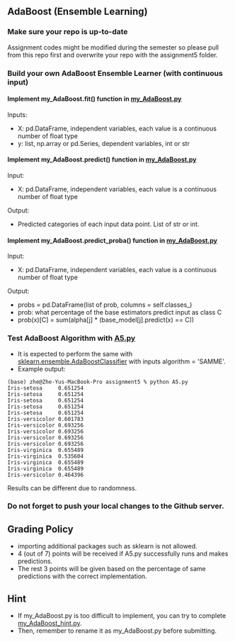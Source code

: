 ## AdaBoost (Ensemble Learning)

### Make sure your repo is up-to-date

Assignment codes might be modified during the semester so please pull from this repo first and overwrite your repo with the assignment5 folder. 

### Build your own AdaBoost Ensemble Learner (with continuous input)

#### Implement my_AdaBoost.fit() function in [my_AdaBoost.py](https://github.com/hil-se/fds/blob/master/assignments/assignment5/my_AdaBoost.py)
Inputs:
- X: pd.DataFrame, independent variables, each value is a continuous number of float type
- y: list, np.array or pd.Series, dependent variables, int or str

#### Implement my_AdaBoost.predict() function in [my_AdaBoost.py](https://github.com/hil-se/fds/blob/master/assignments/assignment5/my_AdaBoost.py)
Input:
- X: pd.DataFrame, independent variables, each value is a continuous number of float type

Output:
- Predicted categories of each input data point. List of str or int.

#### Implement my_AdaBoost.predict_proba() function in [my_AdaBoost.py](https://github.com/hil-se/fds/blob/master/assignments/assignment5/my_AdaBoost.py)
Input:
- X: pd.DataFrame, independent variables, each value is a continuous number of float type

Output:
- probs = pd.DataFrame(list of prob, columns = self.classes_)
- prob: what percentage of the base estimators predict input as class C
- prob(x)[C] = sum(alpha[j] * (base_model[j].predict(x) == C))

### Test AdaBoost Algorithm with [A5.py](https://github.com/hil-se/fds/blob/master/assignments/assignment5/A5.py)

 - It is expected to perform the same with [sklearn.ensemble.AdaBoostClassifier](https://scikit-learn.org/stable/modules/generated/sklearn.ensemble.AdaBoostClassifier.html) with inputs algorithm = 'SAMME'.
 - Example output:
 ```
 (base) zhe@Zhe-Yus-MacBook-Pro assignment5 % python A5.py 
Iris-setosa     0.651254
Iris-setosa     0.651254
Iris-setosa     0.651254
Iris-setosa     0.651254
Iris-setosa     0.651254
Iris-versicolor 0.601783
Iris-versicolor 0.693256
Iris-versicolor 0.693256
Iris-versicolor 0.693256
Iris-versicolor 0.693256
Iris-virginica  0.655489
Iris-virginica  0.535604
Iris-virginica  0.655489
Iris-virginica  0.655489
Iris-versicolor 0.464396
 ```
 Results can be different due to randomness.

### Do not forget to push your local changes to the Github server.

 
## Grading Policy
 - importing additional packages such as sklearn is not allowed.
 - 4 (out of 7) points will be received if A5.py successfully runs and makes predictions.
 - The rest 3 points will be given based on the percentage of same predictions with the correct implementation.
 

## Hint
 - If my_AdaBoost.py is too difficult to implement, you can try to complete [my_AdaBoost_hint.py](https://github.com/hil-se/fds/blob/master/assignments/assignment5/my_AdaBoost_hint.py).
 - Then, remember to rename it as my_AdaBoost.py before submitting. 
